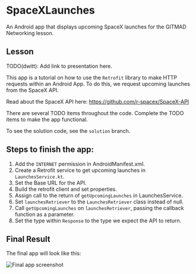 # SpaceXLaunches
An Android app that displays upcoming SpaceX launches for the GITMAD Networking lesson.

## Lesson

TODO(dwitt): Add link to presentation here.

This app is a tutorial on how to use the `Retrofit` library to make
HTTP requests within an Android App. To do this, we request upcoming
launches from the SpaceX API.

Read about the SpaceX API here: https://github.com/r-spacex/SpaceX-API

There are several TODO items throughout the code. Complete the TODO
items to make the app functional.

To see the solution code, see the `solution` branch.

## Steps to finish the app:

1. Add the `INTERNET` permission in AndroidManifest.xml.
2. Create a Retrofit service to get upcoming launches in `LaunchesService.kt`.
3. Set the Base URL for the API.
4. Build the retrofit client and set properties.
5. Assign call to the return of `getUpcomingLaunches` in LaunchesService.
6. Set `launchesRetriever` to the `LaunchesRetriever` class instead of null.
7. Call `getUpcomingLaunches` on `launchesRetriever`, passing the callback function as a parameter.
8. Set the type within `Response` to the type we expect the API to return.

## Final Result

The final app will look like this:

![Final app screenshot](https://i.gyazo.com/86e304a0bcc6229ea8222008cb4e76b0.png)
